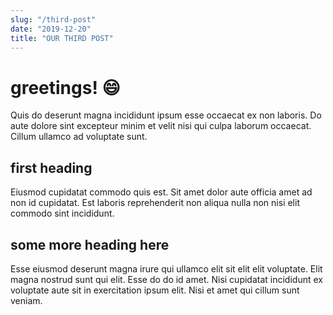 ```yaml
---
slug: "/third-post"
date: "2019-12-20"
title: "OUR THIRD POST"
---
```


# greetings! 😄

Quis do deserunt magna incididunt ipsum esse occaecat ex non laboris. Do aute dolore sint excepteur minim et velit nisi qui culpa laborum occaecat. Cillum ullamco ad voluptate sunt.

## first heading
Eiusmod cupidatat commodo quis est. Sit amet dolor aute officia amet ad non id cupidatat. Est laboris reprehenderit non aliqua nulla non nisi elit commodo sint incididunt.

## some more heading here

Esse eiusmod deserunt magna irure qui ullamco elit sit elit elit voluptate. Elit magna nostrud sunt qui elit. Esse do do id amet. Nisi cupidatat incididunt ex voluptate aute sit in exercitation ipsum elit. Nisi et amet qui cillum sunt veniam.